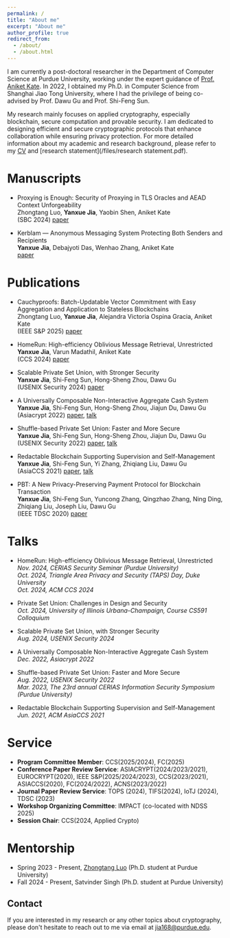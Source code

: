 ```yaml
---
permalink: /
title: "About me"
excerpt: "About me"
author_profile: true
redirect_from: 
  - /about/
  - /about.html
---
```


I am currently a post-doctoral researcher in the Department of Computer Science at Purdue University, working under the expert guidance of [Prof. Aniket Kate](https://www.cs.purdue.edu/homes/akate/). In 2022, I obtained my Ph.D. in Computer Science from Shanghai Jiao Tong University, where I had the privilege of being co-advised by Prof. Dawu Gu and Prof. Shi-Feng Sun.

My research mainly focuses on applied cryptography, especially blockchain, secure computation and provable security. I am dedicated to designing efficient and secure cryptographic protocols that enhance collaboration while ensuring privacy protection. For more detailed information about my academic and research background, please refer to my [CV](/files/resume.pdf) and [research statement](/files/research statement.pdf).



Manuscripts
=====



- Proxying is Enough: Security of Proxying in TLS Oracles and AEAD Context Unforgeability   
  Zhongtang Luo, **Yanxue Jia**, Yaobin Shen, Aniket Kate    
  (SBC 2024) [paper](https://eprint.iacr.org/2024/733)

- Kerblam — Anonymous Messaging System Protecting Both Senders and Recipients   
  **Yanxue Jia**, Debajyoti Das, Wenhao Zhang, Aniket Kate   
  [paper](/files/Kerblam.pdf)




Publications
======

- Cauchyproofs: Batch-Updatable Vector Commitment with Easy Aggregation and
Application to Stateless Blockchains   
  Zhongtang Luo, **Yanxue Jia**, Alejandra Victoria Ospina Gracia, Aniket Kate   
  (IEEE S&P 2025) [paper](https://eprint.iacr.org/2025/038)

- HomeRun: High-efficiency Oblivious Message Retrieval, Unrestricted    
  **Yanxue Jia**, Varun Madathil, Aniket Kate      
  (CCS 2024) [paper](https://eprint.iacr.org/2024/188)

- Scalable Private Set Union, with Stronger Security    
  **Yanxue Jia**, Shi-Feng Sun, Hong-Sheng Zhou, Dawu Gu     
  (USENIX Security 2024) [paper](https://eprint.iacr.org/2024/922)

- A Universally Composable Non-Interactive Aggregate Cash System     
  **Yanxue Jia**, Shi-Feng Sun, Hong-Sheng Zhou, Jiajun Du, Dawu Gu   
  (Asiacrypt 2022) [paper](https://link.springer.com/chapter/10.1007/978-3-031-22963-3_25), [talk](https://www.youtube.com/watch?v=aokSL2T_pi8)
 
- Shuffle-based Private Set Union: Faster and More Secure          
  **Yanxue Jia**, Shi-Feng Sun, Hong-Sheng Zhou, Jiajun Du, Dawu Gu      
  (USENIX Security 2022) [paper](https://www.usenix.org/conference/usenixsecurity22/presentation/jia), [talk](https://www.youtube.com/watch?v=ePittYrIYdw)

- Redactable Blockchain Supporting Supervision and Self-Management    
  **Yanxue Jia**, Shi-Feng Sun, Yi Zhang, Zhiqiang Liu, Dawu Gu   
  (AsiaCCS 2021) [paper](https://dl.acm.org/doi/abs/10.1145/3433210.3453091), [talk](https://dl.acm.org/doi/10.1145/3433210.3453091)

- PBT: A New Privacy-Preserving Payment Protocol for Blockchain Transaction    
  **Yanxue Jia**, Shi-Feng Sun, Yuncong Zhang, Qingzhao Zhang, Ning Ding, Zhiqiang Liu, Joseph Liu, Dawu Gu   
  (IEEE TDSC 2020) [paper](https://ieeexplore.ieee.org/document/9103944)



Talks
======

- HomeRun: High-efficiency Oblivious Message Retrieval, Unrestricted   
  *Nov. 2024, CERIAS Security Seminar (Purdue University)*  
  *Oct. 2024, Triangle Area Privacy and Security (TAPS) Day, Duke University*    
  *Oct. 2024, ACM CCS 2024*  

- Private Set Union: Challenges in Design and Security   
  *Oct. 2024, University of Illinois Urbana-Champaign, Course CS591 Colloquium*   

- Scalable Private Set Union, with Stronger Security   
  *Aug. 2024, USENIX Security 2024*    

- A Universally Composable Non-Interactive Aggregate Cash System   
  *Dec. 2022, Asiacrypt 2022*   

- Shuffle-based Private Set Union: Faster and More Secure   
  *Aug. 2022, USENIX Security 2022*   
  *Mar. 2023, The 23rd annual CERIAS Information Security Symposium (Purdue University)*   

- Redactable Blockchain Supporting Supervision and Self-Management   
  *Jun. 2021, ACM AsiaCCS 2021*







Service
======
- **Program Committee Member**: CCS(2025/2024), FC(2025) 
- **Conference Paper Review Service**: ASIACRYPT(2024/2023/2021), EUROCRYPT(2020), IEEE S&P(2025/2024/2023), CCS(2023/2021), ASIACCS(2020), FC(2024/2022), ACNS(2023/2022)
- **Journal Paper Review Service**: TOPS (2024), TIFS(2024), IoTJ (2024), TDSC (2023)
- **Workshop Organizing Committee**: IMPACT (co-located with NDSS 2025)
- **Session Chair**: CCS(2024, Applied Crypto)

<!-- For more info
------
More info about configuring academicpages can be found in [the guide](https://academicpages.github.io/markdown/). The [guides for the Minimal Mistakes theme](https://mmistakes.github.io/minimal-mistakes/docs/configuration/) (which this theme was forked from) might also be helpful. -->


Mentorship
======
- Spring 2023 - Present, [Zhongtang Luo](https://zhtluo.com/) (Ph.D. student at Purdue University)   
- Fall 2024 - Present, Satvinder Singh (Ph.D. student at Purdue University)


Contact
------
If you are interested in my research or any other topics about cryptography, please don't hesitate to reach out to me via email at jia168@purdue.edu.
